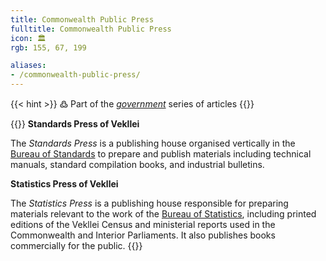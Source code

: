 ```yaml
---
title: Commonwealth Public Press
fulltitle: Commonwealth Public Press
icon: 🏛️
rgb: 155, 67, 199

aliases:
- /commonwealth-public-press/
---
```

{{< hint >}}
߷ Part of the *[government](/government/)* series of articles
{{</hint>}}

{{<hint panel>}}
**Standards Press of Vekllei**

The *Standards Press* is a publishing house organised vertically in the [Bureau of Standards](/bureau-of-standards/) to prepare and publish materials including technical manuals, standard compilation books, and industrial bulletins.

**Statistics Press of Vekllei**

The *Statistics Press* is a publishing house responsible for preparing materials relevant to the work of the [Bureau of Statistics](/bureau-of-statistics/), including printed editions of the Vekllei Census and ministerial reports used in the Commonwealth and Interior Parliaments. It also publishes books commercially for the public.
{{</hint>}}
